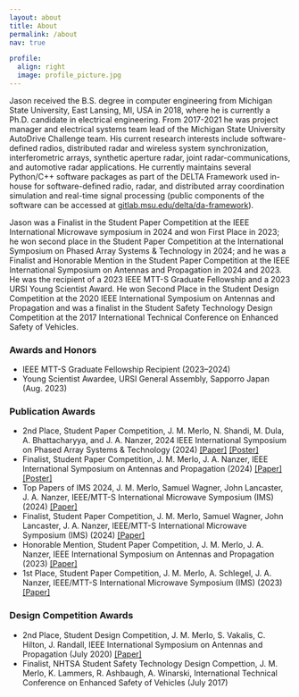 ```yaml
---
layout: about
title: About
permalink: /about
nav: true

profile:
  align: right
  image: profile_picture.jpg
---
```


Jason received the B.S. degree in computer engineering from Michigan State University, East Lansing, MI, USA in 2018, where he is currently a Ph.D. candidate in electrical engineering. From 2017-2021 he was project manager and electrical systems team lead of the Michigan State University AutoDrive Challenge team. His current research interests include software-defined radios, distributed radar and wireless system synchronization, interferometric arrays, synthetic aperture radar, joint radar-communications, and automotive radar applications. He currently maintains several Python/C++ software packages as part of the DELTA Framework used in-house for software-defined radio, radar, and distributed array coordination simulation and real-time signal processing (public components of the software can be accessed at [gitlab.msu.edu/delta/da-framework](https://gitlab.msu.edu/delta/da-framework)).

Jason was a Finalist in the Student Paper Competition at the IEEE International Microwave symposium in 2024 and won First Place in 2023; he won second place in the Student Paper Competition at the International Symposium on
Phased Array Systems & Technology in 2024; and he was a Finalist and Honorable Mention in the Student Paper Competition at the IEEE International Symposium on Antennas and Propagation in 2024 and 2023. He was the recipient of a 2023 IEEE MTT-S Graduate Fellowship and a 2023 URSI Young Scientist Award. He won Second Place in the Student Design Competition at the 2020 IEEE International Symposium on Antennas and Propagation and was a finalist in the Student Safety Technology Design Competition at the 2017 International Technical Conference on Enhanced Safety of Vehicles.

### Awards and Honors

- IEEE MTT-S Graduate Fellowship Recipient (2023–2024)
- Young Scientist Awardee, URSI General Assembly, Sapporro Japan (Aug. 2023)

### Publication Awards

- 2nd Place, Student Paper Competition, J. M. Merlo, N. Shandi, M. Dula, A. Bhattacharyya, and J. A. Nanzer, 2024 IEEE International
  Symposium on Phased Array Systems & Technology (2024) [[Paper]](assets/pdf/2024_past.pdf) [[Poster]](assets/pdf/2024_past_spc_poster.pdf)
- Finalist, Student Paper Competition, J. M. Merlo, J. A. Nanzer, IEEE International Symposium on Antennas and Propagation (2024) [[Paper]](assets/pdf/aps24_angular_velocity_v1.0.pdf) [[Poster]](assets/pdf/2024_aps_spc_poster.pdf)
- Top Papers of IMS 2024, J. M. Merlo, Samuel Wagner, John Lancaster, J. A. Nanzer, IEEE/MTT-S International Microwave Symposium (IMS) (2024) [[Paper]](assets/pdf/2024_mwtl_distributed_radar_flat.pdf)
- Finalist, Student Paper Competition, J. M. Merlo, Samuel Wagner, John Lancaster, J. A. Nanzer, IEEE/MTT-S International Microwave Symposium (IMS) (2024) [[Paper]](assets/pdf/2024_mwtl_distributed_radar_flat.pdf)
- Honorable Mention, Student Paper Competition, J. M. Merlo, J. A. Nanzer, IEEE International Symposium on Antennas and Propagation (2023) [[Paper]](assets/pdf/aps23_distributed_wideband_beamforming.pdf)
- 1st Place, Student Paper Competition, J. M. Merlo, A. Schlegel, J. A. Nanzer, IEEE/MTT-S International Microwave Symposium (IMS) (2023) [[Paper]](assets/pdf/ims23_distributed_time_frequency_transfer_and_beamforming_v1.1.pdf)

### Design Competition Awards

- 2nd Place, Student Design Competition, J. M. Merlo, S. Vakalis, C. Hilton, J. Randall, IEEE International Symposium on Antennas and Propagation (July 2020) [[Paper]](assets/pdf/APS_SDC_2020.pdf)
- Finalist, NHTSA Student Safety Technology Design Compettion, J. M. Merlo, K. Lammers, R. Ashbaugh, A. Winarski, International Technical Conference on Enhanced Safety of Vehicles (July 2017)
